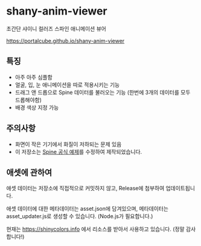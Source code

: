 # shany-anim-viewer

초간단 샤이니 컬러즈 스파인 애니메이션 뷰어

https://portalcube.github.io/shany-anim-viewer

## 특징

-   아주 아주 심플함
-   얼굴, 입, 눈 애니메이션을 따로 적용시키는 기능
-   드래그 앤 드롭으로 Spine 데이터를 불러오는 기능 (한번에 3개의 데이터를 모두 드롭해야함)
-   배경 색상 지정 가능

## 주의사항

-   화면이 작은 기기에서 화질이 저하되는 문제 있음
-   이 저장소는 [Spine 공식 예제](https://github.com/EsotericSoftware/spine-runtimes/tree/3.6/spine-ts/webgl/example)를 수정하여 제작되었습니다.

## 애셋에 관하여

애셋 데이터는 저장소에 직접적으로 커밋하지 않고, Release에 첨부하여 업데이트됩니다.

애셋 데이터에 대한 메타데이터는 asset.json에 담겨있으며, 메타데이터는 asset_updater.js로 생성할 수 있습니다. (Node.js가 필요합니다.)

현재는 https://shinycolors.info 에서 리소스를 받아서 사용하고 있습니다. (정말 감사합니다!)
